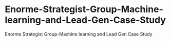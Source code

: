 # Enorme-Strategist-Group-Machine-learning-and-Lead-Gen-Case-Study
Enorme Strategist Group-Machine learning and Lead Gen Case Study
